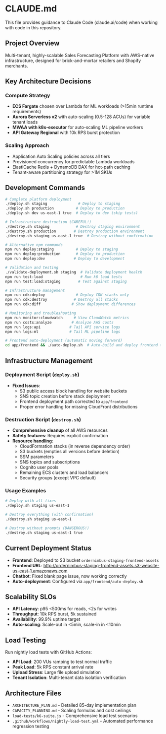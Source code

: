 # CLAUDE.md

This file provides guidance to Claude Code (claude.ai/code) when working with code in this repository.

## Project Overview

Multi-tenant, highly-scalable Sales Forecasting Platform with AWS-native infrastructure, designed for brick-and-mortar retailers and Shopify merchants.

## Key Architecture Decisions

### Compute Strategy
- **ECS Fargate** chosen over Lambda for ML workloads (>15min runtime requirements)
- **Aurora Serverless v2** with auto-scaling (0.5-128 ACUs) for variable tenant loads  
- **MWAA with k8s-executor** for auto-scaling ML pipeline workers
- **API Gateway Regional** with 10k RPS burst protection

### Scaling Approach
- Application Auto Scaling policies across all tiers
- Provisioned concurrency for predictable Lambda workloads
- ElastiCache Redis + DynamoDB DAX for hot-path caching
- Tenant-aware partitioning strategy for >1M SKUs

## Development Commands

```bash
# Complete platform deployment
./deploy.sh staging              # Deploy to staging
./deploy.sh production          # Deploy to production
./deploy.sh dev us-east-1 true  # Deploy to dev (skip tests)

# Infrastructure destruction (CAREFUL!)
./destroy.sh staging            # Destroy staging environment
./destroy.sh production        # Destroy production environment
./destroy.sh staging us-east-1 true  # Destroy without confirmation

# Alternative npm commands
npm run deploy:staging          # Deploy to staging
npm run deploy:production       # Deploy to production
npm run deploy:dev             # Deploy to development

# Validation and testing
./validate-deployment.sh staging  # Validate deployment health
npm run test:load                 # Run k6 load tests
npm run test:load:staging        # Test against staging

# Infrastructure management
npm run cdk:deploy              # Deploy CDK stacks only
npm run cdk:destroy            # Destroy all stacks
npm run cdk:diff              # Show deployment differences

# Monitoring and troubleshooting
npm run monitor:cloudwatch     # View CloudWatch metrics
npm run costs:analyze         # Analyze AWS costs
npm run logs:api             # Tail API service logs
npm run logs:ml              # Tail ML pipeline logs

# Frontend auto-deployment (automatic moving forward)
cd app/frontend && ./auto-deploy.sh  # Auto-build and deploy frontend to AWS S3
```

## Infrastructure Management

### Deployment Script (`deploy.sh`)
- **Fixed Issues**: 
  - S3 public access block handling for website buckets
  - SNS topic creation before stack deployment
  - Frontend deployment path corrected to `app/frontend`
  - Proper error handling for missing CloudFront distributions
  
### Destruction Script (`destroy.sh`)
- **Comprehensive cleanup** of all AWS resources
- **Safety features**: Requires explicit confirmation
- **Resource handling**:
  - CloudFormation stacks (in reverse dependency order)
  - S3 buckets (empties all versions before deletion)
  - SSM parameters
  - SNS topics and subscriptions
  - Cognito user pools
  - Remaining ECS clusters and load balancers
  - Security groups (except VPC default)
  
### Usage Examples
```bash
# Deploy with all fixes
./deploy.sh staging us-east-1

# Destroy everything (with confirmation)
./destroy.sh staging us-east-1

# Destroy without prompts (DANGEROUS!)
./destroy.sh staging us-east-1 true
```

## Current Deployment Status

- **Frontend**: Deployed to S3 bucket `ordernimbus-staging-frontend-assets`
- **Frontend URL**: http://ordernimbus-staging-frontend-assets.s3-website-us-east-1.amazonaws.com
- **Chatbot**: Fixed blank page issue, now working correctly
- **Auto-deployment**: Configured via `app/frontend/auto-deploy.sh`

## Scalability SLOs

- **API Latency**: p95 <500ms for reads, <2s for writes
- **Throughput**: 10k RPS burst, 5k sustained  
- **Availability**: 99.9% uptime target
- **Auto-scaling**: Scale-out in <5min, scale-in in <10min

## Load Testing

Run nightly load tests with GitHub Actions:
- **API Load**: 200 VUs ramping to test normal traffic
- **Peak Load**: 5k RPS constant arrival rate  
- **Upload Stress**: Large file upload simulation
- **Tenant Isolation**: Multi-tenant data isolation verification

## Architecture Files

- `ARCHITECTURE_PLAN.md` - Detailed 85-day implementation plan
- `CAPACITY_PLANNING.md` - Scaling formulas and cost ceilings  
- `load-tests/k6-suite.js` - Comprehensive load test scenarios
- `.github/workflows/nightly-load-test.yml` - Automated performance regression testing